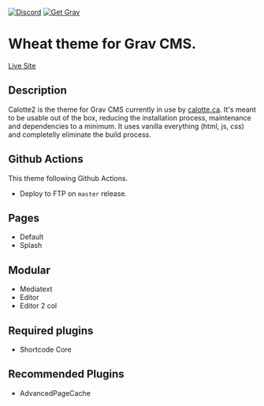 [![Discord](https://img.shields.io/discord/501836936584101899.svg?logo=discord&colorB=728ADA&label=Discord%20Chat)](https://chat.getgrav.org)
[![Get Grav](https://img.shields.io/badge/get-grav-blueviolet)](https://getgrav.org/downloads)
# Wheat theme for Grav CMS.

[Live Site](https://calotte.ca)

## Description
Calotte2 is the theme for Grav CMS currently in use by [calotte.ca](https://calotte.ca). It's meant to be usable out of the box, reducing the installation process, maintenance and dependencies to a minimum. It uses vanilla everything (html, js, css) and completelly eliminate the build process.

## Github Actions
This theme following Github Actions.
- Deploy to FTP on `master` release.

## Pages
- Default
- Splash

## Modular
- Mediatext
- Editor
- Editor 2 col

## Required plugins
- Shortcode Core

## Recommended Plugins
- AdvancedPageCache
